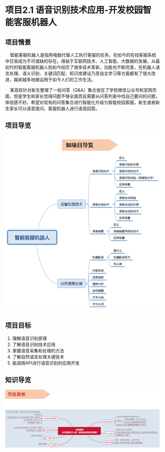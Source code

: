 # 项目2.1 语音识别技术应用-开发校园智能客服机器人

## 项目情景

&nbsp;&nbsp;&nbsp;&nbsp;智能客服机器人是指用电脑代替人工执行客服的任务，在如今的在线客服系统中日渐成为不可或缺的存在。得益于互联网技术、人工智能、大数据的发展，从最初代的智能客服机器人到如今经历了很多技术革新，功能也不断完善，在机器人语言处理、语义识别、关键词匹配、知识库建设乃至自主学习等方面都有了很大改进，越来越多地被运用于如今人们的工作生活。

&nbsp;&nbsp;&nbsp;&nbsp;某高校针对新生整理了一些问答（Q&A）集合放在了学校微信公众号和官网页面，但是学生和家长觉得问题不够全面而且需要从问答列表中找自己要问的问题，体验感不好。希望对现有的问答集合进行智能化升级为智能校园客服，新生或者新生家长可以语音提问，客服机器人进行语音回答。

## 项目导览


![dis](../../images/second/xm1/q1.png)


## 项目目标

1. 理解语音识别原理
2. 了解语音识别技术应用
3. 掌握语音采集和处理的方法
4. 了解自然语言处理关键技术
5. 能调用API进行语音识别的应用开发

## 知识导览

![dis](../../images/second/xm1/q2.png)

